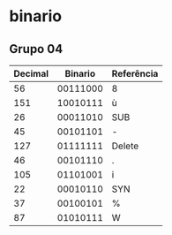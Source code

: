 # binario

## Grupo 04

| Decimal | Binario | Referência|
|--------|--------|--------|
|56 | 00111000 | 8 |
|151 | 10010111 | ù |
|26 | 00011010 | SUB |
|45 | 00101101 | - |
|127 | 01111111 | Delete |
|46 | 00101110 | . |
|105 | 01101001 | i |
|22 | 00010110 | SYN |
|37 | 00100101 | % |
|87 | 01010111 | W | 